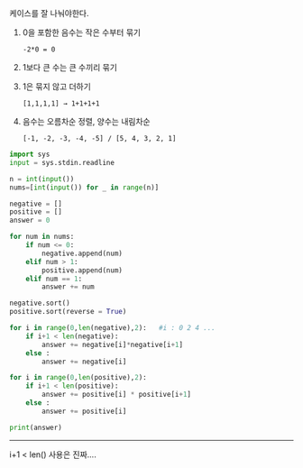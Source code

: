케이스를 잘 나눠야한다.

1. 0을 포함한 음수는 작은 수부터 묶기

    `-2*0 = 0`

2. 1보다 큰 수는 큰 수끼리 묶기
3. 1은 묶지 않고 더하기

    `[1,1,1,1] → 1+1+1+1`

4. 음수는 오름차순 정렬, 양수는 내림차순

    `[-1, -2, -3, -4, -5] / [5, 4, 3, 2, 1]`

```python
import sys
input = sys.stdin.readline

n = int(input())
nums=[int(input()) for _ in range(n)]

negative = []
positive = []
answer = 0

for num in nums:
	if num <= 0:
		negative.append(num)
	elif num > 1:
		positive.append(num)
	elif num == 1:
		answer += num

negative.sort()
positive.sort(reverse = True)

for i in range(0,len(negative),2):   #i : 0 2 4 ...
	if i+1 < len(negative):
		answer += negative[i]*negative[i+1]
	else : 
		answer += negative[i]

for i in range(0,len(positive),2):
	if i+1 < len(positive):
		answer += positive[i] * positive[i+1]
	else :
		answer += positive[i]

print(answer)
```

---

i+1 < len() 사용은 진짜....
